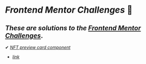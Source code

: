# _Frontend Mentor Challenges_ 🙋‍

## _These are solutions to the_ [_Frontend Mentor Challenges_](https://www.frontendmentor.io).


✔ [_NFT preview card component_](https://github.com/sookm/frontendmentor-chanllenges/tree/main/nft-preview-card-component-main)
- [_link_](https://sookm.github.io/frontendmentor-chanllenges/nft-preview-card-component-main/)
